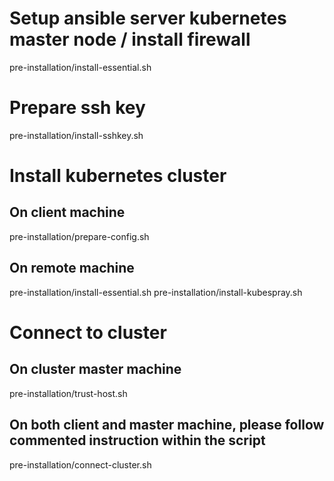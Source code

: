 
# Setup ansible server kubernetes master node / install firewall
pre-installation/install-essential.sh

# Prepare ssh key
pre-installation/install-sshkey.sh

# Install kubernetes cluster
## On client machine
pre-installation/prepare-config.sh

## On remote machine
pre-installation/install-essential.sh
pre-installation/install-kubespray.sh

# Connect to cluster
## On cluster master machine
pre-installation/trust-host.sh

## On both client and master machine, please follow commented instruction within the script
pre-installation/connect-cluster.sh